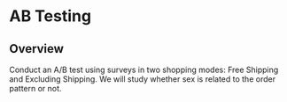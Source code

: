 # AB Testing
## Overview
Conduct an A/B test using surveys in two shopping modes: Free Shipping and Excluding Shipping. We will study whether sex is related to the order pattern or not.
